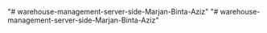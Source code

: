 "# warehouse-management-server-side-Marjan-Binta-Aziz" 
"# warehouse-management-server-side-Marjan-Binta-Aziz" 
